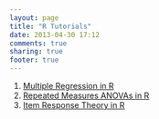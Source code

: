 ```yaml
---
layout: page
title: "R Tutorials"
date: 2013-04-30 17:12
comments: true
sharing: true
footer: true
---
```


1.  [Multiple Regression in R](../regression/)
2.  [Repeated Measures ANOVAs in R](./repeatedmeasures.html)
3.	[Item Response Theory in R](http://gradstudents.wcas.northwestern.edu/~jaf502/blog/2013/10/25/analyzing-student-exams-using-irt/)